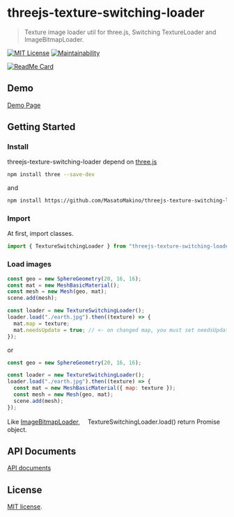 # threejs-texture-switching-loader

> Texture image loader util for three.js, Switching TextureLoader and ImageBitmapLoader.

[![MIT License](http://img.shields.io/badge/license-MIT-blue.svg?style=flat)](LICENSE)
[![Maintainability](https://api.codeclimate.com/v1/badges/1fda6a0f5c2e057085ae/maintainability)](https://codeclimate.com/github/MasatoMakino/threejs-texture-switching-loader/maintainability)

[![ReadMe Card](https://github-readme-stats.vercel.app/api/pin/?username=MasatoMakino&repo=threejs-texture-switching-loader&show_owner=true)](https://github.com/MasatoMakino/threejs-texture-switching-loader)

## Demo

[Demo Page](https://masatomakino.github.io/threejs-texture-switching-loader/demo/)

## Getting Started

### Install

threejs-texture-switching-loader depend on [three.js](https://threejs.org/)

```bash
npm install three --save-dev
```

and

```bash
npm install https://github.com/MasatoMakino/threejs-texture-switching-loader.git --save-dev
```

### Import

At first, import classes.

```js
import { TextureSwitchingLoader } from "threejs-texture-switching-loader";
```

### Load images

```js
const geo = new SphereGeometry(20, 16, 16);
const mat = new MeshBasicMaterial();
const mesh = new Mesh(geo, mat);
scene.add(mesh);

const loader = new TextureSwitchingLoader();
loader.load("./earth.jpg").then((texture) => {
  mat.map = texture;
  mat.needsUpdate = true; // <- on changed map, you must set needsUpdate.
});
```

or

```js
const geo = new SphereGeometry(20, 16, 16);

const loader = new TextureSwitchingLoader();
loader.load("./earth.jpg").then((texture) => {
  const mat = new MeshBasicMaterial({ map: texture });
  const mesh = new Mesh(geo, mat);
  scene.add(mesh);
});
```

Like [ImageBitmapLoader](https://threejs.org/docs/#api/en/loaders/ImageBitmapLoader),　 TextureSwitchingLoader.load() return Promise object.

## API Documents

[API documents](https://masatomakino.github.io/threejs-texture-switching-loader/api/)

## License

[MIT license](LICENSE).
